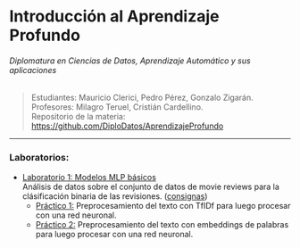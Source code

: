 
# Introducción al Aprendizaje Profundo
###### Diplomatura en Ciencias de Datos, Aprendizaje Automático y sus aplicaciones

> Estudiantes: Mauricio Clerici, Pedro Pérez, Gonzalo Zigarán. <br/>
> Profesores: Milagro Teruel, Cristián Cardellino. <br/>
> Repositorio de la materia: https://github.com/DiploDatos/AprendizajeProfundo <br/>

---

### Laboratorios:
- [Laboratorio 1:  Modelos MLP básicos](https://github.com/gonzigaran/DiploDatos2018/tree/master/IAP/lab1) <br/>
Análisis de datos sobre el conjunto de datos de movie reviews para la 
clásificación binaria de las revisiones. ([consignas](https://github.com/DiploDatos/AprendizajeProfundo/blob/master/consigna_practico_1.md))
   - [Práctico 1:](https://github.com/gonzigaran/DiploDatos2018/tree/master/IAP/lab1/report-practico1.md) Preprocesamiento del texto con TfIDf para luego procesar con una 
   red neuronal.
   - [Práctico 2:](https://github.com/gonzigaran/DiploDatos2018/tree/master/IAP/lab1/report-practico2.md) Preprocesamiento del texto con embeddings de palabras para luego 
   procesar con una red neuronal.